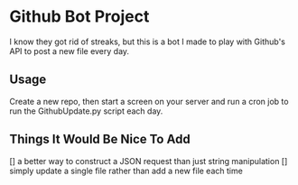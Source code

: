 # Github Bot Project

I know they got rid of streaks, but this is a bot I made to play with Github's API to post a new file every day.

## Usage
Create a new repo, then start a screen on your server and run a cron job to run the GithubUpdate.py script each day.

## Things It Would Be Nice To Add

[] a better way to construct a JSON request than just string manipulation
[] simply update a single file rather than add a new file each time

